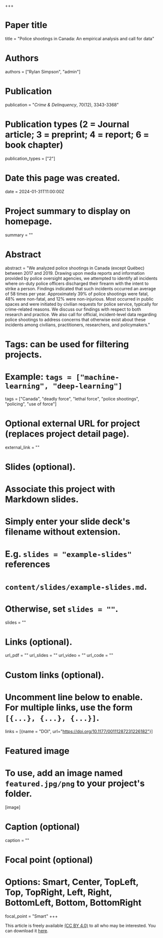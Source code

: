 +++
# Paper title
title = "Police shootings in Canada: An empirical analysis and call for data"

# Authors
authors = ["Rylan Simpson", "admin"]

# Publication
publication = "*Crime & Delinquency*, 70(12), 3343-3368"

# Publication types (2 = Journal article; 3 = preprint; 4 = report; 6 = book chapter)
publication_types = ["2"]

# Date this page was created.
date = 2024-01-31T11:00:00Z

# Project summary to display on homepage.
summary = ""

# Abstract
abstract = "We analyzed police shootings in Canada (except Québec) between 2017 and 2019. Drawing upon media reports and information provided by police oversight agencies, we attempted to identify all incidents where on-duty police officers discharged their firearm with the intent to strike a person. Findings indicated that such incidents occurred an average of 58 times per year. Approximately 39% of police shootings were fatal, 48% were non-fatal, and 12% were non-injurious. Most occurred in public spaces and were initiated by civilian requests for police service, typically for crime-related reasons. We discuss our findings with respect to both research and practice. We also call for official, incident-level data regarding police shootings to address concerns that otherwise exist about these incidents among civilians, practitioners, researchers, and policymakers."

# Tags: can be used for filtering projects.
# Example: `tags = ["machine-learning", "deep-learning"]`
tags = ["Canada", "deadly force", "lethal force", "police shootings", "policing", "use of force"]

# Optional external URL for project (replaces project detail page).
external_link = ""

# Slides (optional).
#   Associate this project with Markdown slides.
#   Simply enter your slide deck's filename without extension.
#   E.g. `slides = "example-slides"` references 
#   `content/slides/example-slides.md`.
#   Otherwise, set `slides = ""`.
slides = ""

# Links (optional).
url_pdf = ""
url_slides = ""
url_video = ""
url_code = ""

# Custom links (optional).
#   Uncomment line below to enable. For multiple links, use the form `[{...}, {...}, {...}]`.
links = [{name = "DOI", url="https://doi.org/10.1177/00111287231226182"}]

# Featured image
# To use, add an image named `featured.jpg/png` to your project's folder. 
[image]
  # Caption (optional)
  caption = ""
  
  # Focal point (optional)
  # Options: Smart, Center, TopLeft, Top, TopRight, Left, Right, BottomLeft, Bottom, BottomRight
  focal_point = "Smart"
+++

This article is freely available [(CC BY 4.0)](https://creativecommons.org/licenses/by/4.0/) to all who may be interested. You can download it [here](https://journals.sagepub.com/doi/10.1177/00111287231226182).
